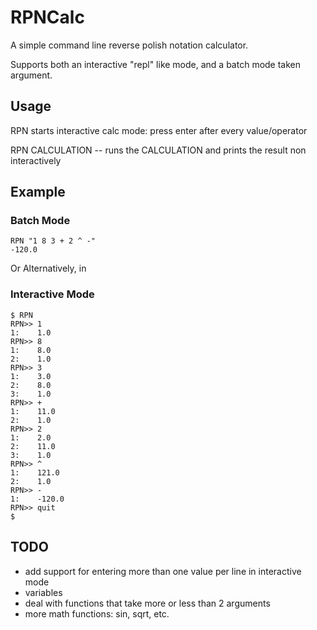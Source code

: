# RPNCalc

A simple command line reverse polish notation calculator.

Supports both an interactive "repl" like mode, and a batch
mode taken argument.

## Usage
RPN starts interactive calc mode: press enter after every value/operator

RPN CALCULATION -- runs the CALCULATION and prints the result non interactively

## Example
### Batch Mode
    RPN "1 8 3 + 2 ^ -"
    -120.0

Or Alternatively, in

### Interactive Mode
    $ RPN
    RPN>> 1
    1:    1.0
    RPN>> 8
    1:    8.0
    2:    1.0
    RPN>> 3
    1:    3.0
    2:    8.0
    3:    1.0
    RPN>> +
    1:    11.0
    2:    1.0
    RPN>> 2
    1:    2.0
    2:    11.0
    3:    1.0
    RPN>> ^
    1:    121.0
    2:    1.0
    RPN>> -
    1:    -120.0
    RPN>> quit
    $ 

## TODO
 * add support for entering more than one value per line in interactive mode
 * variables
 * deal with functions that take more or less than 2 arguments
 * more math functions: sin, sqrt, etc.
